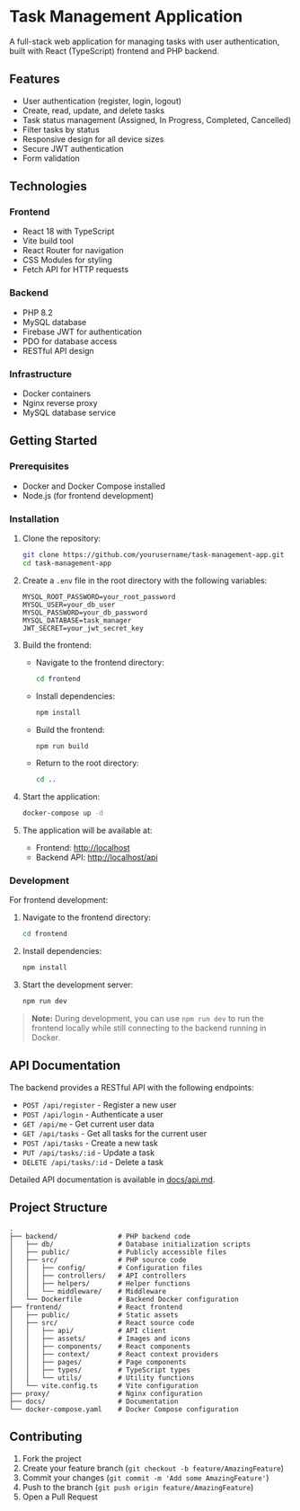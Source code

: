 # Task Management Application

A full-stack web application for managing tasks with user authentication, built
with React (TypeScript) frontend and PHP backend.

## Features

- User authentication (register, login, logout)
- Create, read, update, and delete tasks
- Task status management (Assigned, In Progress, Completed, Cancelled)
- Filter tasks by status
- Responsive design for all device sizes
- Secure JWT authentication
- Form validation

## Technologies

### Frontend
- React 18 with TypeScript
- Vite build tool
- React Router for navigation
- CSS Modules for styling
- Fetch API for HTTP requests

### Backend
- PHP 8.2
- MySQL database
- Firebase JWT for authentication
- PDO for database access
- RESTful API design

### Infrastructure
- Docker containers
- Nginx reverse proxy
- MySQL database service

## Getting Started

### Prerequisites

- Docker and Docker Compose installed
- Node.js (for frontend development)

### Installation

1. Clone the repository:
   ```bash
   git clone https://github.com/yourusername/task-management-app.git
   cd task-management-app
   ```

2. Create a `.env` file in the root directory with the following variables:
   ```env
   MYSQL_ROOT_PASSWORD=your_root_password
   MYSQL_USER=your_db_user
   MYSQL_PASSWORD=your_db_password
   MYSQL_DATABASE=task_manager
   JWT_SECRET=your_jwt_secret_key
   ```

3. Build the frontend:
   - Navigate to the frontend directory:
     ```bash
     cd frontend
     ```
   - Install dependencies:
     ```bash
     npm install
     ```
   - Build the frontend:
     ```bash
     npm run build
     ```
   - Return to the root directory:
     ```bash
     cd ..
     ```

4. Start the application:
   ```bash
   docker-compose up -d
   ```

5. The application will be available at:
   - Frontend: [http://localhost](http://localhost)
   - Backend API: [http://localhost/api](http://localhost/api)

### Development

For frontend development:

1. Navigate to the frontend directory:
   ```bash
   cd frontend
   ```

2. Install dependencies:
   ```bash
   npm install
   ```

3. Start the development server:
   ```bash
   npm run dev
   ```

> **Note:** During development, you can use `npm run dev` to run the frontend locally while still connecting to the backend running in Docker.

## API Documentation

The backend provides a RESTful API with the following endpoints:

- `POST /api/register` - Register a new user
- `POST /api/login` - Authenticate a user
- `GET /api/me` - Get current user data
- `GET /api/tasks` - Get all tasks for the current user
- `POST /api/tasks` - Create a new task
- `PUT /api/tasks/:id` - Update a task
- `DELETE /api/tasks/:id` - Delete a task

Detailed API documentation is available in [docs/api.md](docs/api.md).

## Project Structure

```
.
├── backend/               # PHP backend code
│   ├── db/                # Database initialization scripts
│   ├── public/            # Publicly accessible files
│   ├── src/               # PHP source code
│   │   ├── config/        # Configuration files
│   │   ├── controllers/   # API controllers
│   │   ├── helpers/       # Helper functions
│   │   └── middleware/    # Middleware
│   └── Dockerfile         # Backend Docker configuration
├── frontend/              # React frontend
│   ├── public/            # Static assets
│   ├── src/               # React source code
│   │   ├── api/           # API client
│   │   ├── assets/        # Images and icons
│   │   ├── components/    # React components
│   │   ├── context/       # React context providers
│   │   ├── pages/         # Page components
│   │   ├── types/         # TypeScript types
│   │   └── utils/         # Utility functions
│   └── vite.config.ts     # Vite configuration
├── proxy/                 # Nginx configuration
├── docs/                  # Documentation
└── docker-compose.yaml    # Docker Compose configuration
```

## Contributing

1. Fork the project
2. Create your feature branch (`git checkout -b feature/AmazingFeature`)
3. Commit your changes (`git commit -m 'Add some AmazingFeature'`)
4. Push to the branch (`git push origin feature/AmazingFeature`)
5. Open a Pull Request

